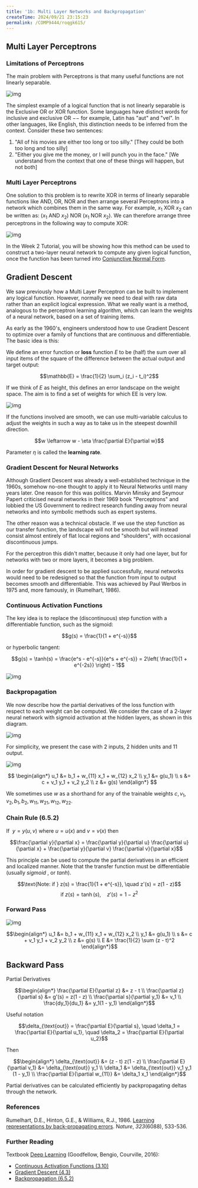 ```yaml
---
title: '1b: Multi Layer Networks and Backpropagation'
createTime: 2024/09/21 23:15:23
permalink: /COMP9444/roqgk615/
---
```


<div>

## Multi Layer Perceptrons

### Limitations of Perceptrons

The main problem with Perceptrons is that many useful functions are not linearly separable.

![img](img/4ImyweKPLRpPwO7tSDWrgbpo-20240921231617311.png)

The simplest example of a logical function that is not linearly separable is the Exclusive OR or XOR function. Some languages have distinct words for inclusive and exclusive OR −− for example, Latin has "aut" and "vel". In other languages, like English, this distinction needs to be inferred from the context. Consider these two sentences:

1. "All of his movies are either too long or too silly." [They could be both too long and too silly]
2. "Either you give me the money, or I will punch you in the face." [We understand from the context that one of these things will happen, but not both]

### Multi Layer Perceptrons

One solution to this problem is to rewrite XOR in terms of linearly separable functions like AND, OR, NOR and then arrange several Perceptrons into a network which combines them in the same way. For example,
$x_1$​ XOR $x_2$​ can be written as: ($x_1$​ AND $x_2$​) NOR ($x_1$​ NOR $x_2$​). We can therefore arrange three perceptrons in the following way to compute XOR:

![img](img/KqzKduYjjJ8V1iIvNzBPIY4A.png)

In the Week 2 Tutorial, you will be showing how this method can be used to construct a two-layer neural network to compute any given logical function, once the function has been turned into [Conjunctive Normal Form](https://en.wikipedia.org/wiki/Conjunctive_normal_form).

## Gradient Descent

We saw previously how a Multi Layer Perceptron can be built to implement any logical function. However, normally we need to deal with raw data rather than an explicit logical expression. What we really want is a method, analogous to the perceptron learning algorithm, which can learn the weights of a neural network, based on a set of training items.

As early as the 1960's, engineers understood how to use Gradient Descent to optimize over a family of functions that are continuous and differentiable. The basic idea is this:

We define an error function or **loss** function $E$ to be (half) the sum over all input items of the square of the difference between the actual output and target output:

$$\mathbb{E} = \frac{1}{2} \sum_i (z_i - t_i)^2$$

If we think of $E$ as height, this defines an error landscape on the weight space. The aim is to find a set of weights for which EE is very low.

![img](img/dRAouWWrxppGUvFWDG93UfB1.png)

If the functions involved are smooth, we can use multi-variable calculus to adjust the weights in such a way as to take us in the steepest downhill direction.

$$w \leftarrow w - \eta \frac{\partial E}{\partial w}$$

Parameter $η$ is called the **learning rate**.

### Gradient Descent for Neural Networks

Although Gradient Descent was already a well-established technique in the 1960s, somehow no-one thought to apply it to Neural Networks until many years later. One reason for this was politics. Marvin Minsky and Seymour Papert criticised neural networks in their 1969 book "Perceptrons" and lobbied the US Government to redirect research funding away from neural networks and into symbolic methods such as expert systems. 

The other reason was a technical obstacle. If we use the step function as our transfer function, the landscape will not be smooth but will instead consist almost entirely of flat local regions and "shoulders", with occasional discontinuous jumps. 

For the perceptron this didn't matter, because it only had one layer, but for networks with two or more layers, it becomes a big problem.

In order for gradient descent to be applied successfully, neural networks would need to be redesigned so that the function from input to output becomes smooth and differentiable. This was achieved by Paul Werbos in 1975 and, more famously, in (Rumelhart, 1986).

### Continuous Activation Functions

The key idea is to replace the (discontinuous) step function with a differentiable function, such as the sigmoid:

$$g(s) = \frac{1}{1 + e^{-s}}$$

or hyperbolic tangent:

$$g(s) = \tanh(s) = \frac{e^s - e^{-s}}{e^s + e^{-s}} = 2\left( \frac{1}{1 + e^{-2s}} \right) - 1$$

![img](img/U0GWhgCJLrQzIdMAzRW9gcqi.png)

### Backpropagation

We now describe how the partial derivatives of the loss function with respect to each weight can be computed. We consider the case of a $2$-layer neural network with sigmoid activation at the hidden layers, as shown in this diagram.

![img](img/9GlkpsZRXbemwmiBDCRSiLoR.png)

For simplicity, we present the case with $2$ inputs, $2$ hidden units and 11 output.

![img](img/xjtkNKLx1B0KW1vZlnyznaPg.png)


$$
\begin{align*}
u_1 &= b_1 + w_{11} x_1 + w_{12} x_2 \\
y_1 &= g(u_1) \\
s &= c + v_1 y_1 + v_2 y_2 \\
z &= g(s)
\end{align*}
$$

We sometimes use $w$ as a shorthand for any of the trainable weights $c, v_1, v_2, b_1, b_2, w_{11}, w_{21}, w_{12}, w_{22}.$

### Chain Rule (6.5.2)

If $\ y = y(u, v) \ \text{where} \ u = u(x) \ \text{and} \ v = v(x) \ \text{then}$

$$\frac{\partial y}{\partial x} = \frac{\partial y}{\partial u} \frac{\partial u}{\partial x} + \frac{\partial y}{\partial v} \frac{\partial v}{\partial x}$$

This principle can be used to compute the partial derivatives in an efficient and localized manner. Note that the transfer function must be differentiable (usually $sigmoid$ , or $tanh$).

$$\text{Note: if } z(s) = \frac{1}{1 + e^{-s}}, \quad z'(s) = z(1 - z)$$
$$\text{if } z(s) = \tanh(s), \quad z'(s) = 1 - z^2$$

### Forward Pass

![img](img/8DcrbWS5Qr4Ve5rvrUgEaS8w.png)

$$\begin{align*}
u_1 &= b_1 + w_{11} x_1 + w_{12} x_2 \\
y_1 &= g(u_1) \\
s &= c + v_1 y_1 + v_2 y_2 \\
z &= g(s) \\
E &= \frac{1}{2} \sum (z - t)^2
\end{align*}$$

## Backward Pass

Partial Derivatives

$$\begin{align*}
\frac{\partial E}{\partial z} &= z - t \\
\frac{\partial z}{\partial s} &= g'(s) = z(1 - z) \\
\frac{\partial s}{\partial y_1} &= v_1 \\
\frac{dy_1}{du_1} &= y_1(1 - y_1)
\end{align*}$$

Useful notation

$$\delta_{\text{out}} = \frac{\partial E}{\partial s}, \quad 
\delta_1 = \frac{\partial E}{\partial u_1}, \quad 
\delta_2 = \frac{\partial E}{\partial u_2}$$

Then

$$\begin{align*}
\delta_{\text{out}} &= (z - t) z(1 - z) \\
\frac{\partial E}{\partial v_1} &= \delta_{\text{out}} y_1 \\
\delta_1 &= \delta_{\text{out}} v_1 y_1 (1 - y_1) \\
\frac{\partial E}{\partial w_{11}} &= \delta_1 x_1
\end{align*}$$

Partial derivatives can be calculated efficiently by packpropagating deltas through the network.

### References

Rumelhart, D.E., Hinton, G.E., & Williams, R.J., 1986. [Learning representations by back-propagating errors](https://www.nature.com/articles/323533a0.pdf). N*ature*, *323*(6088), 533-536.

### Further Reading

Textbook [Deep Learning](https://www.deeplearningbook.org/) (Goodfellow, Bengio, Courville, 2016):

- [Continuous Activation Functions (3.10)](https://www.deeplearningbook.org/contents/prob.html)
- [Gradient Descent (4.3)](https://www.deeplearningbook.org/contents/numerical.html)
- [Backpropagation (6.5.2)](https://www.deeplearningbook.org/contents/mlp.html)


</div>